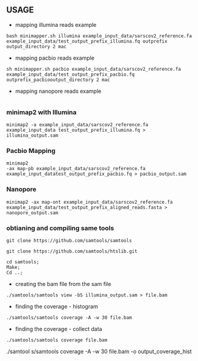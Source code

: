 






## USAGE

* mapping illumina reads example
```
bash minimapper.sh illumina example_input_data/sarscov2_reference.fa example_input_data/test_output_prefix_illumina.fq outprefix output_directory 2 mac
```

* mapping pacbio reads example
```
sh minimapper.sh pacbio example_input_data/sarscov2_reference.fa example_input_data/test_output_prefix_pacbio.fq outprefix_pacbiooutput_directory 2 mac
```

* mapping nanopore reads example
```

```


### minimap2 with Illumina

```
minimap2 -a example_input_data/sarscov2_reference.fa example_input_data test_output_prefix_illumina.fq > illumina_output.sam
```

### Pacbio Mapping
```
minimap2 
-ax map-pb example_input_data/sarscov2_reference.fa example_input_datatest_output_prefix_pacbio.fq > pacbio_output.sam
```

### Nanopore
```
minimap2 -ax map-ont example_input_data/sarscov2_reference.fa example_input_data/test_output_prefix_aligned_reads.fasta > nanopore_output.sam
```



### obtianing and compiling same tools
```
git clone https://github.com/samtools/samtools
```
```
git clone https://github.com/samtools/htslib.git
```
```
cd samtools;
Make;
Cd ..;
```

* creating the bam file from the sam file
```
./samtools/samtools view -bS illumina_output.sam > file.bam
```
* finding the coverage - histogram
```
./samtools/samtools coverage -A -w 30 file.bam
```

* finding the coverage - collect data
```
./samtools/samtools coverage file.bam
```

./samtool
s/samtools coverage -A -w 30 file.bam -o output_coverage_hist


